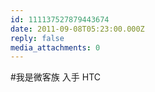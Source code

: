 ```yaml
---
id: 111137527879443674
date: 2011-09-08T05:23:00.000Z
reply: false
media_attachments: 0
---
```


#我是微客族 入手 HTC ​​​​

